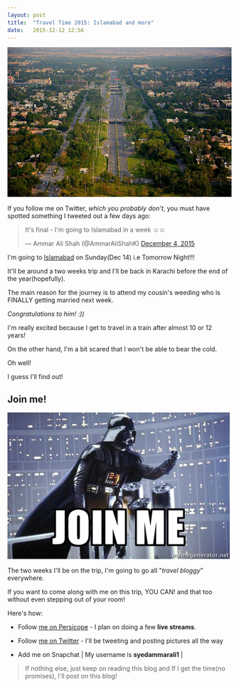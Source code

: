 ```yaml
---
layout: post
title:  "Travel Time 2015: Islamabad and more"
date:   2015-12-12 12:56
---
```


![7th Avenue, Islamabad](/../assets/7th_Avenue_Islamabad.JPG)

If you follow me on Twitter, *which you probably don't*, you must have spotted something I tweeted out a few days ago:

<blockquote class="twitter-tweet" lang="en"><p lang="en" dir="ltr">It&#39;s final - I&#39;m going to Islamabad in a week ☺☺</p>&mdash; Ammar Ali Shah (@AmmarAliShahK) <a href="https://twitter.com/AmmarAliShahK/status/672624888742551552">December 4, 2015</a></blockquote>
<script async src="//platform.twitter.com/widgets.js" charset="utf-8"></script>

I'm going to [Islamabad](https://en.wikipedia.org/wiki/Islamabad) on Sunday(Dec 14) i.e Tomorrow Night!!!

It'll be around a two weeks trip and I'll be back in Karachi before the end of the year(hopefully).

The main reason for the journey is to attend my cousin's weeding who is FINALLY getting married next week.

*Congratulations to him! :))*

I'm really excited because I get to travel in a train after almost 10 or 12 years!

On the other hand, I'm a bit scared that I won't be able to bear the cold.

Oh well!

I guess I'll find out!

## Join me!

![Join Me!](/../assets/join-me.jpg)

The two weeks I'll be on the trip, I'm going to go all "*travel bloggy*" everywhere.

If you want to come along with me on this trip, YOU CAN! and that too without even stepping out of your room!

Here's how:

- Follow [me on Persicope](https://www.periscope.tv/AmmarAliShahK) - I plan on doing a few **live streams**.

- Follow [me on Twitter](https://twitter.com/AmmarAliShahK) - I'll be tweeting and posting pictures all the way

- Add me on Snapchat | My username is **syedammarali1** |

> If nothing else, just keep on reading this blog and If I get the time(no promises), I'll post on this blog!  
